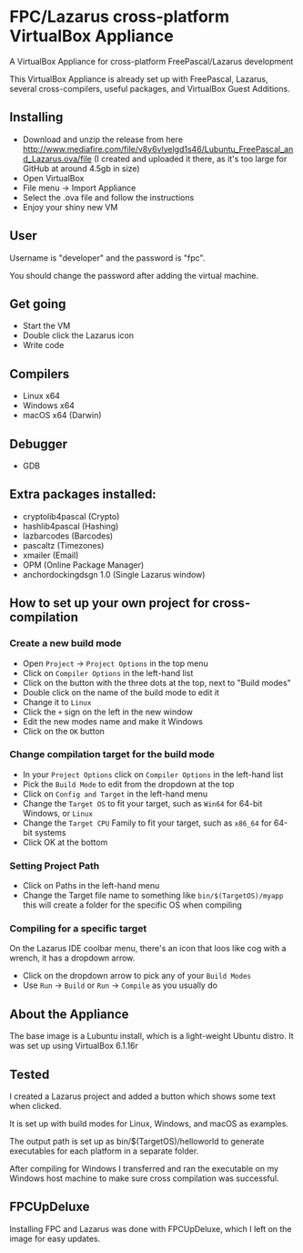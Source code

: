 # FPC/Lazarus cross-platform VirtualBox Appliance
A VirtualBox Appliance for cross-platform FreePascal/Lazarus development

This VirtualBox Appliance is already set up with FreePascal, Lazarus, several cross-compilers, useful packages, and VirtualBox Guest Additions.

## Installing
* Download and unzip the release from here http://www.mediafire.com/file/v8y6vlyelgd1s46/Lubuntu_FreePascal_and_Lazarus.ova/file (I created and uploaded it there, as it's too large for GitHub at around 4.5gb in size)
* Open VirtualBox
* File menu -> Import Appliance
* Select the .ova file and follow the instructions
* Enjoy your shiny new VM

## User
Username is "developer" and the password is "fpc".

You should change the password after adding the virtual machine.

## Get going
* Start the VM
* Double click the Lazarus icon
* Write code

## Compilers
* Linux x64
* Windows x64
* macOS x64 (Darwin)

## Debugger
* GDB

## Extra packages installed:
* cryptolib4pascal (Crypto)
* hashlib4pascal (Hashing)
* lazbarcodes (Barcodes)
* pascaltz (Timezones)
* xmailer (Email)
* OPM (Online Package Manager)
* anchordockingdsgn 1.0 (Single Lazarus window)

## How to set up your own project for cross-compilation

### Create a new build mode
* Open `Project` -> `Project Options` in the top menu
* Click on `Compiler Options` in the left-hand list
* Click on the button with the three dots at the top, next to "Build modes"
* Double click on the name of the build mode to edit it
* Change it to `Linux`
* Click the `+` sign on the left in the new window
* Edit the new modes name and make it Windows
* Click on the `OK` button

### Change compilation target for the build mode
* In your `Project Options` click on `Compiler Options` in the left-hand list
* Pick the `Build Mode` to edit from the dropdown at the top
* Click on `Config and Target` in the left-hand menu
* Change the `Target OS` to fit your target, such as `Win64` for 64-bit Windows, or `Linux`
* Change the `Target CPU` Family to fit your target, such as `x86_64` for 64-bit systems
* Click OK at the bottom

### Setting Project Path
* Click on Paths in the left-hand menu
* Change the Target file name to something like `bin/$(TargetOS)/myapp` this will create a folder for the specific OS when compiling

### Compiling for a specific target
On the Lazarus IDE coolbar menu, there's an icon that loos like cog with a wrench, it has a dropdown arrow.
* Click on the dropdown arrow to pick any of your `Build Modes`
* Use `Run` -> `Build` or `Run` -> `Compile` as you usually do

## About the Appliance
The base image is a Lubuntu install, which is a light-weight Ubuntu distro. It was set up using VirtualBox 6.1.16r

## Tested
I created a Lazarus project and added a button which shows some text when clicked.

It is set up with build modes for Linux, Windows, and macOS as examples.

The output path is set up as bin/$(TargetOS)/helloworld to generate executables for each platform in a separate folder.

After compiling for Windows I transferred and ran the executable on my Windows host machine to make sure cross compilation was successful.

## FPCUpDeluxe
Installing FPC and Lazarus was done with FPCUpDeluxe, which I left on the image for easy updates.
